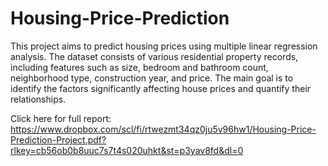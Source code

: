 # Housing-Price-Prediction

This project aims to predict housing prices using multiple linear regression analysis. The dataset consists of various residential property records, including features such as size, bedroom and bathroom count, neighborhood type, construction year, and price. The main goal is to identify the factors significantly affecting house prices and quantify their relationships. 

Click here for full report: https://www.dropbox.com/scl/fi/rtwezmt34qz0ju5v96hw1/Housing-Price-Prediction-Project.pdf?rlkey=cb56ob0b8uuc7s7t4s020uhkt&st=p3yav8fd&dl=0
